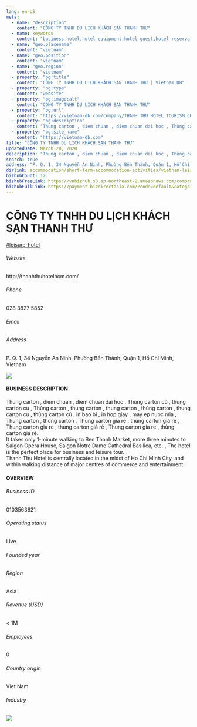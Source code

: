 ```yaml
---
lang: en-US
meta:
  - name: "description"
    content: "CÔNG TY TNHH DU LỊCH KHÁCH SẠN THANH THƯ"
  - name: keywords
    content: "business hotel,hotel equipment,hotel guest,hotel reservation,leisure hotel,membership,on site,resort,resort hotels,tourism,travelers,vacation,vacation,vacation,vacation,vietnam-leisure-hotel-companies"
  - name: "geo.placename"
    content: "vietnam"
  - name: "geo.position"
    content: "vietnam"
  - name: "geo.region"
    content: "vietnam"
  - property: "og:title"
    content: "CÔNG TY TNHH DU LỊCH KHÁCH SẠN THANH THƯ | Vietnam DB"
  - property: "og:type"
    content: "website"
  - property: "og:image:alt"
    content: "CÔNG TY TNHH DU LỊCH KHÁCH SẠN THANH THƯ"
  - property: "og:url"
    content: "https://vietnam-db.com/company/THANH THU HOTEL TOURISM COMPANY LIMITED-2833542"
  - property: "og:description"
    content: "Thung carton , diem chuan , diem chuan dai hoc , Thùng carton cũ , thung carton cu , Thùng carton , thung carton , thung carton , thùng carton , thung carton cu , thùng carton cũ , in bao bi , in hop giay , may ep nuoc mia , Thung carton , thùng carton , Thung carton gia re , thùng carton giá rẻ , Thung carton gia re , thùng carton giá rẻ , Thung carton gia re , thùng carton giá rẻ.<br>It takes only 1minute walking to Ben Thanh Market, more three minutes to Saigon Opera House, Saigon Notre Dame Cathedral Basilica, etc.., The hotel is the perfect place for business and leisure tour.<br>Thanh Thu Hotel is centrally located in the midst of Ho Chi Minh City, and within walking distance of major centres of commerce and entertainment."
  - property: "og:site_name"
    content: "https://vietnam-db.com"
title: "CÔNG TY TNHH DU LỊCH KHÁCH SẠN THANH THƯ"
updatedDate: March 28, 2020
description: "Thung carton , diem chuan , diem chuan dai hoc , Thùng carton cũ , thung carton cu , Thùng carton , thung carton , thung carton , thùng carton , thung carton cu , thùng carton cũ , in bao bi , in hop giay , may ep nuoc mia , Thung carton , thùng carton , Thung carton gia re , thùng carton giá rẻ , Thung carton gia re , thùng carton giá rẻ , Thung carton gia re , thùng carton giá rẻ.<br>It takes only 1minute walking to Ben Thanh Market, more three minutes to Saigon Opera House, Saigon Notre Dame Cathedral Basilica, etc.., The hotel is the perfect place for business and leisure tour.<br>Thanh Thu Hotel is centrally located in the midst of Ho Chi Minh City, and within walking distance of major centres of commerce and entertainment."
search: true
address: "P. Q. 1, 34 Nguyễn An Ninh, Phường Bến Thành, Quận 1, Hồ Chí Minh, Vietnam"
dirlink: accommodation/short-term-accommodation-activities/vietnam-leisure-hotel-companies
bizhubCount: 12
bizhubFreeLink: https://vnbizhub.s3.ap-northeast-2.amazonaws.com/companies/vietnam-leisure-hotel-companies_preview.xlsx
bizhubFullLink: https://payment.bizdirectasia.com/?code=default&category=bizhub&item=vietnam-leisure-hotel-companies&redirect=https://vietnam-db.com
---
```



<div class="bd-item">
    <div class="item-content">
        <div class="detail-title-wrap">
            <h1 class="detail-title">
                CÔNG TY TNHH DU LỊCH KHÁCH SẠN THANH THƯ
            </h1>
        </div>
		<div class="detail-tagslist"><a href="/accommodation/short-term-accommodation-activities/tags/leisure-hotel" class="detail-tagitem">#leisure-hotel</a></div>
        <h6 class="bd-label">Website</h6>
        <p>http://thanhthuhotelhcm.com/</p>
		<h6 class="bd-label">Phone</h6>
        <p>028 3827 5852</p>
        <h6 class="bd-label">Email</h6>
        <p><a class="textColorPrimary" href="#"></a></p>
        <h6 class="bd-label">Address</h6>
        <p>P. Q. 1, 34 Nguyễn An Ninh, Phường Bến Thành, Quận 1, Hồ Chí Minh, Vietnam</p>
    </div>
</div>

<div class="banner-wrap text-center"><a href="" class="banner-link"><img src="/assets/vndb.com/BannerAds2.jpg" class="banner-img"></a></div>

<div class="bd-item">
    <div class="item-content">
        <h4 class="textColorPrimary item-title">BUSINESS DESCRIPTION</h4>
        <p>Thung carton , diem chuan , diem chuan dai hoc , Thùng carton cũ , thung carton cu , Thùng carton , thung carton , thung carton , thùng carton , thung carton cu , thùng carton cũ , in bao bi , in hop giay , may ep nuoc mia , Thung carton , thùng carton , Thung carton gia re , thùng carton giá rẻ , Thung carton gia re , thùng carton giá rẻ , Thung carton gia re , thùng carton giá rẻ.<br>It takes only 1-minute walking to Ben Thanh Market, more three minutes to Saigon Opera House, Saigon Notre Dame Cathedral Basilica, etc.., The hotel is the perfect place for business and leisure tour.<br>Thanh Thu Hotel is centrally located in the midst of Ho Chi Minh City, and within walking distance of major centres of commerce and entertainment.</p>
    </div>
</div>

<div class="bd-item">
    <div class="item-content">
        <h4 class="textColorPrimary item-title">OVERVIEW</h4>
        <div class="item-info">
            <h6 class="bd-label">Business ID</h6>
            <p>0103563621</p>
        </div>
        <div class="item-info">
            <h6 class="bd-label">Operating status</h6>
            <p>Live<small class="bd-status_dot live"></small></p>
        </div>
        <div class="item-info">
            <h6 class="bd-label">Founded year</h6>
            <p></p>
        </div>
        <div class="item-info">
            <h6 class="bd-label">Region</h6>
            <p>Asia</p>
        </div>
        <div class="item-info">
            <h6 class="bd-label">Revenue (USD)</h6>
            <p>&lt; 1M</p>
        </div>
        <div class="item-info">
            <h6 class="bd-label">Employees</h6>
            <p>0</p>
        </div>
        <div class="item-info">
            <h6 class="bd-label">Country origin</h6>
            <p>Viet Nam</p>
        </div>
        <div class="item-info">
            <h6 class="bd-label">Industry</h6>
            <p></p>
        </div>
    </div>
</div>

<div class="banner-wrap text-center"><a href="" class="banner-link"><img src="/assets/vndb.com/BannerAd_04_728x90.jpg" class="banner-img"></a></div>

<CustomPopup popupTitle="ENTER EMAIL TO DOWNLOAD" popupSubTitle="The companies data will be sent to your inbox. Please enter your email." :free="this.$frontmatter.bizhubFreeLink" :paid="this.$frontmatter.bizhubFullLink" :count="this.$frontmatter.bizhubCount"/>

